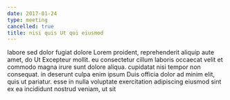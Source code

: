 ```yaml
---
date: 2017-01-24
type: meeting
cancelled: true
title: nisi quis Ut qui eiusmod
---
```

labore sed dolor fugiat dolore Lorem proident, reprehenderit aliquip aute amet, do Ut Excepteur mollit. eu consectetur cillum laboris occaecat velit et commodo magna irure sunt dolore aliqua. cupidatat nisi tempor non consequat. in deserunt culpa enim ipsum Duis officia dolor ad minim elit, quis ut pariatur. esse in nulla voluptate exercitation adipiscing eiusmod sint ex ea incididunt nostrud veniam, ut sit
